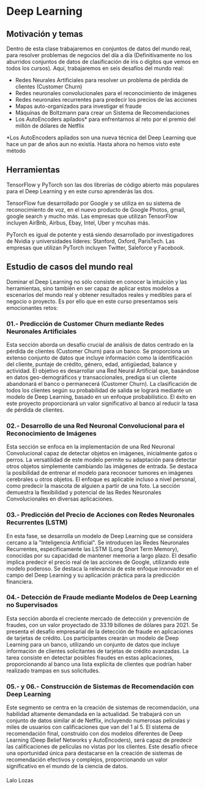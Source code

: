 # Deep Learning

## Motivación y temas

Dentro de esta clase trabajaremos en conjuntos de datos del mundo real, para resolver problemas de negocios del día a día (Definitivamente no los aburridos conjuntos de datos de clasificación de iris o dígitos que vemos en todos los cursos). Aquí, trabajaremos en seis desafíos del mundo real:

- Redes Neurales Artificiales para resolver un problema de pérdida de clientes (Customer Churn)
- Redes neuronales convolucionales para el reconocimiento de imágenes
- Redes neuronales recurrentes para predecir los precios de las acciones
- Mapas auto-organizados para investigar el fraude
- Máquinas de Boltzmann para crear un Sistema de Recomendaciones
- Los AutoEncoders apilados* para enfrentarnos al reto por el premio del millón de dólares de Netflix

*Los AutoEncoders apilados son una nueva técnica del Deep Learning que hace un par de años aun no existía. Hasta ahora no hemos visto este método 

## Herramientas

TensorFlow y PyTorch son las dos librerías de código abierto más populares para el Deep Learning y en este curso aprenderás las dos.

TensorFlow fue desarrollado por Google y se utiliza en su sistema de reconocimiento de voz, en el nuevo producto de Google Photos, gmail, google search y mucho más. Las empresas que utilizan TensorFlow incluyen AirBnb, Airbus, Ebay, Intel, Uber y mcuhas más.

PyTorch es igual de potente y está siendo desarrollado por investigadores de Nvidia y universidades líderes: Stanford, Oxford, ParisTech. Las empresas que utilizan PyTorch incluyen Twitter, Saleforce y Facebook.

## Estudio de casos del mundo real

Dominar el Deep Learning no sólo consiste en conocer la intuición y las herramientas, sino también en ser capaz de aplicar estos modelos a escenarios del mundo real y obtener resultados reales y medibles para el negocio o proyecto. Es por ello que en este curso presentamos seis emocionantes retos:

### 01.- Predicción de Customer Churn mediante Redes Neuronales Artificiales

Esta sección aborda un desafío crucial de análisis de datos centrado en la pérdida de clientes (Customer Churn) para un banco. Se proporciona un extenso conjunto de datos que incluye información como la identificación del cliente, puntaje de crédito, género, edad, antigüedad, balance y actividad. El objetivo es desarrollar una Red Neural Artificial que, basándose en datos geo-demográficos y transaccionales, prediga si un cliente abandonará el banco o permanecerá (Customer Churn). La clasificación de todos los clientes según su probabilidad de salida se logrará mediante un modelo de Deep Learning, basado en un enfoque probabilístico. El éxito en este proyecto proporcionará un valor significativo al banco al reducir la tasa de pérdida de clientes.

### 02.- Desarrollo de una Red Neuronal Convolucional para el Reconocimiento de Imágenes

Esta sección se enfoca en la implementación de una Red Neuronal Convolucional capaz de detectar objetos en imágenes, inicialmente gatos o perros. La versatilidad de este modelo permite su adaptación para detectar otros objetos simplemente cambiando las imágenes de entrada. Se destaca la posibilidad de entrenar el modelo para reconocer tumores en imágenes cerebrales u otros objetos. El enfoque es aplicable incluso a nivel personal, como predecir la mascota de alguien a partir de una foto. La sección demuestra la flexibilidad y potencial de las Redes Neuronales Convolucionales en diversas aplicaciones.

### 03.- Predicción del Precio de Acciones con Redes Neuronales Recurrentes (LSTM)

En esta fase, se desarrolla un modelo de Deep Learning que se considera cercano a la "Inteligencia Artificial". Se introducen las Redes Neuronales Recurrentes, específicamente las LSTM (Long Short Term Memory), conocidas por su capacidad de mantener memoria a largo plazo. El desafío implica predecir el precio real de las acciones de Google, utilizando este modelo poderoso. Se destaca la relevancia de este enfoque innovador en el campo del Deep Learning y su aplicación práctica para la predicción financiera.

### 04.- Detección de Fraude mediante Modelos de Deep Learning no Supervisados

Esta sección aborda el creciente mercado de detección y prevención de fraudes, con un valor proyectado de 33.19 billones de dólares para 2021. Se presenta el desafío empresarial de la detección de fraude en aplicaciones de tarjetas de crédito. Los participantes crearán un modelo de Deep Learning para un banco, utilizando un conjunto de datos que incluye información de clientes solicitantes de tarjetas de crédito avanzadas. La tarea consiste en detectar posibles fraudes en estas aplicaciones, proporcionando al banco una lista explícita de clientes que podrían haber realizado trampas en sus solicitudes.

### 05.- y 06.- Construcción de Sistemas de Recomendación con Deep Learning

Este segmento se centra en la creación de sistemas de recomendación, una habilidad altamente demandada en la actualidad. Se trabajará con un conjunto de datos similar al de Netflix, incluyendo numerosas películas y miles de usuarios con calificaciones que van del 1 al 5. El sistema de recomendación final, construido con dos modelos diferentes de Deep Learning (Deep Belief Networks y AutoEncoders), será capaz de predecir las calificaciones de películas no vistas por los clientes. Este desafío ofrece una oportunidad única para destacarse en la creación de sistemas de recomendación efectivos y complejos, proporcionando un valor significativo en el mundo de la ciencia de datos.

####

Lalo Lozas